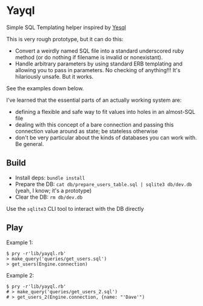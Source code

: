 # Yayql

Simple SQL Templating helper inspired by [Yesql](https://github.com/krisajenkins/yesql)

This is very rough prototype, but it can do this:

- Convert a weirdly named SQL file into a standard underscored ruby method (or do nothing if filename is invalid or nonexistant).
- Handle arbitrary parameters by using standard ERB templating and allowing you to pass in parameters. No checking of anything!!! It's hilariously unsafe. But it works.

See the examples down below.

I've learned that the essential parts of an actually working system are:

- defining a flexible and safe way to fit values into holes in an almost-SQL file
- dealing with this concept of a bare connection and passing this connection value around as state; be stateless otherwise
- don't be very particular about the kinds of databases you can work with. Be general.

## Build

- Install deps: `bundle install`
- Prepare the DB: `cat db/prepare_users_table.sql | sqlite3 db/dev.db` (yeah, I know; it's a prototype)
- Clear the DB: `rm db/dev.db`

Use the `sqlite3` CLI tool to interact with the DB directly

## Play

Example 1:

```
$ pry -r'lib/yayql.rb'
> make_query('queries/get_users.sql')
> get_users(Engine.connection)
```

Example 2:

```
$ pry -r'lib/yayql.rb'
# > make_query('queries/get_users_2.sql')
# > get_users_2(Engine.connection, {name: "'Dave'")
```
